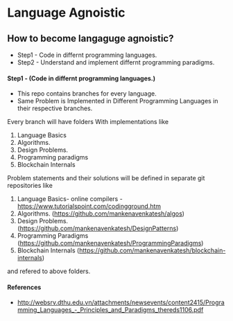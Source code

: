 # Language Agnoistic

## How to become langaguge agnoistic?
 -  Step1 - Code in differnt programming languages.
 -  Step2 - Understand and implement differnt programming paradigms. 


#### Step1 - (Code in differnt programming languages.)
- This repo contains branches for every language. 
- Same Problem is Implemented in Different Programming Languages in their respective branches.


Every branch will have folders With implementations like
1. Language Basics
2. Algorithms.
3. Design Problems.
4. Programming paradigms
4. Blockchain Internals

Problem statements and their solutions will be defined in separate git repositories like
1. Language Basics- online compilers - https://www.tutorialspoint.com/codingground.htm
2. Algorithms. (https://github.com/mankenavenkatesh/algos)
3. Design Problems. (https://github.com/mankenavenkatesh/DesignPatterns)
4. Programming Paradigms (https://github.com/mankenavenkatesh/ProgrammingParadigms)
5. Blockchain Internals (https://github.com/mankenavenkatesh/blockchain-internals)

and refered to above folders.


#### References
- http://websrv.dthu.edu.vn/attachments/newsevents/content2415/Programming_Languages_-_Principles_and_Paradigms_thereds1106.pdf

